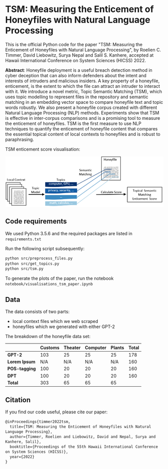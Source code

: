# TSM: Measuring the Enticement of Honeyfiles with Natural Language Processing

This is the official Python code for the paper "TSM: Measuring the Enticement of Honeyfiles with Natural Language Processing", by Roelien C. Timmer, David Liebowitz, Surya Nepal and Salil S. Kanhere, accepted at Hawaii International Conference on System Sciences (HICSS) 2022. 

**Abstract**: 
Honeyfile deployment is a useful breach detection method in cyber deception that can also inform defenders about the intent and interests of intruders and malicious insiders. A key property of a honeyfile, enticement, is the extent to which the file can attract an intruder to interact with it. We introduce a novel metric, Topic Semantic Matching (TSM), which uses topic modelling to represent files in the repository and semantic matching in an embedding vector space to compare honeyfile text and topic words robustly. We also present a honeyfile corpus created with different Natural Language Processing (NLP) methods. Experiments show that TSM is effective in inter-corpus comparisons and is a promising tool to measure the enticement of honeyfiles. TSM is the first measure to use NLP techniques to quantify the enticement of honeyfile content that compares the essential topical content of local contexts to honeyfiles and is robust to paraphrasing.

TSM enticement score visualisation:

<img src="media/tsm_visualisation.PNG" width="600">


## Code requirements

We used Python 3.5.6 and the required packages are listed in `requirements.txt`

Run the following script subsequently:

```bash
python src/preprocess_files.py
python src/get_topics.py
python src/tsm.py
```

To generate the plots of the paper, run the notebook `notebook/visualisations_tsm_paper.ipynb`

## Data
The data consists of two parts:
* local context files which we web scraped
* honeyfiles which we generated with either GPT-2

The breakdown of the honeyfile data set:

|               | Customs       | Theater      | Computer      |Plants        | Total         |
| ------------- | ------------- |------------- | ------------- |------------- | ------------- |
| **GPT-2**         | 103           | 25           | 25            | 25           | 178           |
| **Lorem Ipsum**   | N/A           | N/A          | N/A           | N/A          | 160           |
| **POS-tagging**   | 100           | 20           | 20            | 20           | 160           |
| **DPT**           | 100           | 20           | 20            | 20           | 160           |
| **Total**         | 303           | 65           | 65            | 65           |               |

## Citation 

If you find our code useful, please cite our paper: 

```
@inProceedings{timmer2022tsm,
  title={TSM: Measuring the Enticement of Honeyfiles with Natural Language Processing},
  author={Timmer, Roelien and Liebowitz, David and Nepal, Surya and Kanhere, Salil},
  booktitle={Proceedings of the 55th Hawaii International Conference on System Sciences (HICSS)},
  year={2022}
}
```
